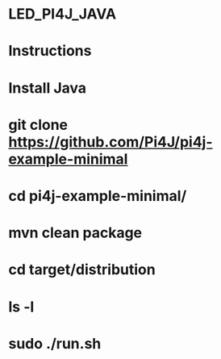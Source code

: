 # LED_PI4J_JAVA

# Instructions

# Install Java
# git clone https://github.com/Pi4J/pi4j-example-minimal
# cd pi4j-example-minimal/
# mvn clean package
# cd target/distribution
# ls -l
# sudo ./run.sh 
